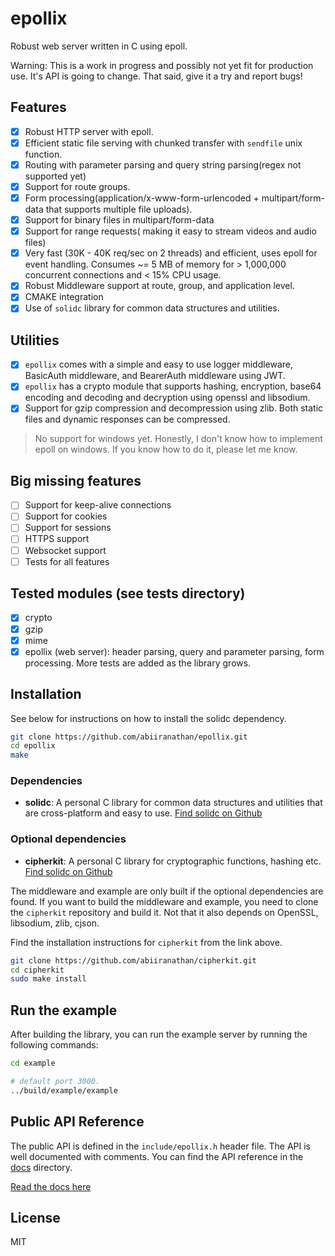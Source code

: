 # epollix

Robust web server written in C using epoll.

Warning: This is a work in progress and possibly not yet fit for production use.
It's API is going to change. That said, give it a try and report bugs!

## Features
- [x] Robust HTTP server with epoll.
- [x] Efficient static file serving with chunked transfer with `sendfile` unix function.
- [x] Routing with parameter parsing and query string parsing(regex not supported yet)
- [x] Support for route groups.
- [x] Form processing(application/x-www-form-urlencoded + multipart/form-data that supports multiple file uploads).
- [x] Support for binary files in multipart/form-data
- [x] Support for range requests( making it easy to stream videos and audio files)
- [x] Very fast (30K - 40K req/sec on 2 threads) and efficient, uses epoll for event handling. Consumes ~= 5 MB of memory for > 1,000,000 concurrent connections and < 15% CPU usage.
- [x] Robust Middleware support at route, group, and application level.
- [x] CMAKE integration
- [x] Use of `solidc` library for common data structures and utilities.
 
## Utilities
- [x] `epollix` comes with a simple and easy to use logger middleware, BasicAuth middleware, and BearerAuth middleware using JWT.
- [x] `epollix` has a crypto module that supports hashing, encryption, base64 encoding and decoding and decryption using openssl and libsodium.
- [x] Support for gzip compression and decompression using zlib. Both static files and dynamic responses can be compressed.

> No support for windows yet. Honestly, I don't know how to implement epoll on windows. If you know how to do it, please let me know.

## Big missing features
- [ ] Support for keep-alive connections
- [ ] Support for cookies
- [ ] Support for sessions
- [ ] HTTPS support
- [ ] Websocket support
- [ ] Tests for all features

## Tested modules (see tests directory)
- [x] crypto
- [x] gzip
- [x] mime
- [x] epollix (web server): header parsing, query and parameter parsing, form processing.
More tests are added as the library grows.

## Installation

See below for instructions on how to install the solidc dependency.

```bash
git clone https://github.com/abiiranathan/epollix.git
cd epollix
make
```

### Dependencies
- **solidc**: A personal C library for common data structures and utilities that are cross-platform and easy to use. [Find solidc on Github](https://github.com/abiiranathan/solidc)

### Optional dependencies
- **cipherkit**: A personal C library for cryptographic functions, hashing etc. [Find solidc on Github](https://github.com/abiiranathan/cipherkit)

The middleware and example are only built if the optional dependencies are found. If you want to build the middleware and example, you need to clone the `cipherkit` repository and build it. Not that it also depends on OpenSSL, libsodium, zlib, cjson.

Find the installation instructions for `cipherkit` from the link above.

```bash
git clone https://github.com/abiiranathan/cipherkit.git
cd cipherkit
sudo make install
```

## Run the example
After building the library, you can run the example server by running the following commands:

```bash
cd example

# default port 3000.
../build/example/example
```

## Public API Reference

The public API is defined in the `include/epollix.h` header file. The API is well documented with comments. You can find the API reference in the [docs](./docs) directory.

[Read the docs here](docs/epollix.md)

## License
MIT

